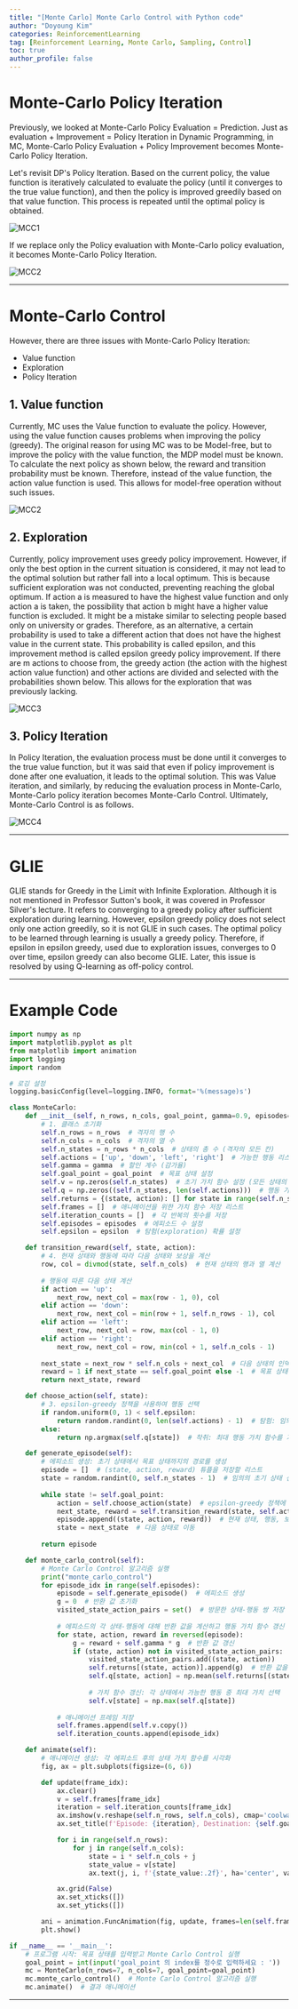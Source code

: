 ```yaml
---
title: "[Monte Carlo] Monte Carlo Control with Python code"
author: "Doyoung Kim"
categories: ReinforcementLearning
tag: [Reinforcement Learning, Monte Carlo, Sampling, Control] 
toc: true
author_profile: false
---
```


# Monte-Carlo Policy Iteration

Previously, we looked at Monte-Carlo Policy Evaluation = Prediction. Just as evaluation + Improvement = Policy Iteration in Dynamic Programming, in MC, Monte-Carlo Policy Evaluation + Policy Improvement becomes Monte-Carlo Policy Iteration.

Let's revisit DP's Policy Iteration. Based on the current policy, the value function is iteratively calculated to evaluate the policy (until it converges to the true value function), and then the policy is improved greedily based on that value function. This process is repeated until the optimal policy is obtained.

![MCC1](/assets/images/24-11-22-Monte-Carlo-Control/fig1.png)

If we replace only the Policy evaluation with Monte-Carlo policy evaluation, it becomes Monte-Carlo Policy Iteration.

![MCC2](/assets/images/24-11-22-Monte-Carlo-Control/fig2.png)

---

# Monte-Carlo Control

However, there are three issues with Monte-Carlo Policy Iteration:

- Value function
- Exploration
- Policy Iteration

## 1. Value function
Currently, MC uses the Value function to evaluate the policy. However, using the value function causes problems when improving the policy (greedy). The original reason for using MC was to be Model-free, but to improve the policy with the value function, the MDP model must be known. To calculate the next policy as shown below, the reward and transition probability must be known. Therefore, instead of the value function, the action value function is used. This allows for model-free operation without such issues.

![MCC2](/assets/images/24-11-22-Monte-Carlo-Control/fig3.png)

## 2. Exploration
Currently, policy improvement uses greedy policy improvement. However, if only the best option in the current situation is considered, it may not lead to the optimal solution but rather fall into a local optimum. This is because sufficient exploration was not conducted, preventing reaching the global optimum. If action a is measured to have the highest value function and only action a is taken, the possibility that action b might have a higher value function is excluded. It might be a mistake similar to selecting people based only on university or grades. Therefore, as an alternative, a certain probability is used to take a different action that does not have the highest value in the current state. This probability is called epsilon, and this improvement method is called epsilon greedy policy improvement. If there are m actions to choose from, the greedy action (the action with the highest action value function) and other actions are divided and selected with the probabilities shown below. This allows for the exploration that was previously lacking.

![MCC3](/assets/images/24-11-22-Monte-Carlo-Control/fig4.png)

## 3. Policy Iteration
In Policy Iteration, the evaluation process must be done until it converges to the true value function, but it was said that even if policy improvement is done after one evaluation, it leads to the optimal solution. This was Value iteration, and similarly, by reducing the evaluation process in Monte-Carlo, Monte-Carlo policy iteration becomes Monte-Carlo Control. Ultimately, Monte-Carlo Control is as follows.

![MCC4](/assets/images/24-11-22-Monte-Carlo-Control/fig5.png)

---

# GLIE

GLIE stands for Greedy in the Limit with Infinite Exploration. Although it is not mentioned in Professor Sutton's book, it was covered in Professor Silver's lecture. It refers to converging to a greedy policy after sufficient exploration during learning. However, epsilon greedy policy does not select only one action greedily, so it is not GLIE in such cases. The optimal policy to be learned through learning is usually a greedy policy. Therefore, if epsilon in epsilon greedy, used due to exploration issues, converges to 0 over time, epsilon greedy can also become GLIE. Later, this issue is resolved by using Q-learning as off-policy control.

<!-- ![MCC5](/assets/images/24-11-22-Monte-Carlo-Control/fig6.png) -->

---

# Example Code

```python
import numpy as np
import matplotlib.pyplot as plt
from matplotlib import animation
import logging
import random

# 로깅 설정
logging.basicConfig(level=logging.INFO, format='%(message)s')

class MonteCarlo:
    def __init__(self, n_rows, n_cols, goal_point, gamma=0.9, episodes=1000, epsilon=0.1):
        # 1. 클래스 초기화
        self.n_rows = n_rows  # 격자의 행 수
        self.n_cols = n_cols  # 격자의 열 수
        self.n_states = n_rows * n_cols  # 상태의 총 수 (격자의 모든 칸)
        self.actions = ['up', 'down', 'left', 'right']  # 가능한 행동 리스트
        self.gamma = gamma  # 할인 계수 (감가율)
        self.goal_point = goal_point  # 목표 상태 설정
        self.v = np.zeros(self.n_states)  # 초기 가치 함수 설정 (모든 상태의 가치를 0으로 초기화)
        self.q = np.zeros((self.n_states, len(self.actions)))  # 행동 가치 함수 초기화
        self.returns = {(state, action): [] for state in range(self.n_states) for action in range(len(self.actions))}  # 각 상태-행동 쌍의 반환 값을 저장
        self.frames = []  # 애니메이션을 위한 가치 함수 저장 리스트
        self.iteration_counts = []  # 각 반복의 횟수를 저장
        self.episodes = episodes  # 에피소드 수 설정
        self.epsilon = epsilon  # 탐험(exploration) 확률 설정

    def transition_reward(self, state, action):
        # 4. 현재 상태와 행동에 따라 다음 상태와 보상을 계산
        row, col = divmod(state, self.n_cols)  # 현재 상태의 행과 열 계산
        
        # 행동에 따른 다음 상태 계산
        if action == 'up':
            next_row, next_col = max(row - 1, 0), col
        elif action == 'down':
            next_row, next_col = min(row + 1, self.n_rows - 1), col
        elif action == 'left':
            next_row, next_col = row, max(col - 1, 0)
        elif action == 'right':
            next_row, next_col = row, min(col + 1, self.n_cols - 1)
        
        next_state = next_row * self.n_cols + next_col  # 다음 상태의 인덱스 계산
        reward = 1 if next_state == self.goal_point else -1  # 목표 상태에 도달하면 +1, 그렇지 않으면 -1의 보상
        return next_state, reward

    def choose_action(self, state):
        # 3. epsilon-greedy 정책을 사용하여 행동 선택
        if random.uniform(0, 1) < self.epsilon:
            return random.randint(0, len(self.actions) - 1)  # 탐험: 임의의 행동 선택
        else:
            return np.argmax(self.q[state])  # 착취: 최대 행동 가치 함수를 가지는 행동 선택

    def generate_episode(self):
        # 에피소드 생성: 초기 상태에서 목표 상태까지의 경로를 생성
        episode = []  # (state, action, reward) 튜플을 저장할 리스트
        state = random.randint(0, self.n_states - 1)  # 임의의 초기 상태 선택
        
        while state != self.goal_point:
            action = self.choose_action(state)  # epsilon-greedy 정책에 따라 행동 선택
            next_state, reward = self.transition_reward(state, self.actions[action])
            episode.append((state, action, reward))  # 현재 상태, 행동, 보상을 에피소드에 추가
            state = next_state  # 다음 상태로 이동
        
        return episode

    def monte_carlo_control(self):
        # Monte Carlo Control 알고리즘 실행
        print("monte_carlo_control")
        for episode_idx in range(self.episodes):
            episode = self.generate_episode()  # 에피소드 생성
            g = 0  # 반환 값 초기화
            visited_state_action_pairs = set()  # 방문한 상태-행동 쌍 저장
            
            # 에피소드의 각 상태-행동에 대해 반환 값을 계산하고 행동 가치 함수 갱신
            for state, action, reward in reversed(episode):
                g = reward + self.gamma * g  # 반환 값 갱신
                if (state, action) not in visited_state_action_pairs:  # 첫 방문 여부 확인
                    visited_state_action_pairs.add((state, action))
                    self.returns[(state, action)].append(g)  # 반환 값을 저장
                    self.q[state, action] = np.mean(self.returns[(state, action)])  # 상태-행동 가치 함수 갱신
                    
                    # 가치 함수 갱신: 각 상태에서 가능한 행동 중 최대 가치 선택
                    self.v[state] = np.max(self.q[state])
            
            # 애니메이션 프레임 저장
            self.frames.append(self.v.copy())
            self.iteration_counts.append(episode_idx)

    def animate(self):
        # 애니메이션 생성: 각 에피소드 후의 상태 가치 함수를 시각화
        fig, ax = plt.subplots(figsize=(6, 6))

        def update(frame_idx):
            ax.clear()
            v = self.frames[frame_idx]
            iteration = self.iteration_counts[frame_idx]
            ax.imshow(v.reshape(self.n_rows, self.n_cols), cmap='coolwarm', interpolation='none', vmin=-20, vmax=1)
            ax.set_title(f'Episode: {iteration}, Destination: {self.goal_point}')

            for i in range(self.n_rows):
                for j in range(self.n_cols):
                    state = i * self.n_cols + j
                    state_value = v[state]
                    ax.text(j, i, f'{state_value:.2f}', ha='center', va='center', color='black')

            ax.grid(False)
            ax.set_xticks([])
            ax.set_yticks([])

        ani = animation.FuncAnimation(fig, update, frames=len(self.frames), interval=300, repeat=False)
        plt.show()

if __name__ == '__main__':
    # 프로그램 시작: 목표 상태를 입력받고 Monte Carlo Control 실행
    goal_point = int(input('goal_point 의 index를 정수로 입력하세요 : '))
    mc = MonteCarlo(n_rows=7, n_cols=7, goal_point=goal_point)
    mc.monte_carlo_control()  # Monte Carlo Control 알고리즘 실행
    mc.animate()  # 결과 애니메이션


```

---

